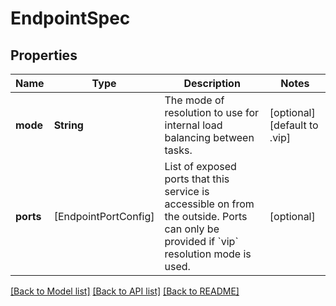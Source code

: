 # EndpointSpec

## Properties
Name | Type | Description | Notes
------------ | ------------- | ------------- | -------------
**mode** | **String** | The mode of resolution to use for internal load balancing between tasks.  | [optional] [default to .vip]
**ports** | [EndpointPortConfig] | List of exposed ports that this service is accessible on from the outside. Ports can only be provided if &#x60;vip&#x60; resolution mode is used.  | [optional] 

[[Back to Model list]](../README.md#documentation-for-models) [[Back to API list]](../README.md#documentation-for-api-endpoints) [[Back to README]](../README.md)


